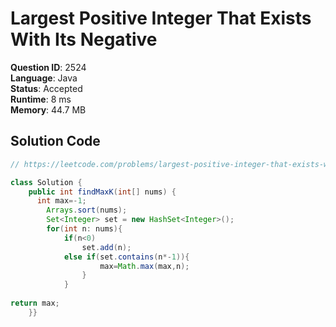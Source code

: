 # Largest Positive Integer That Exists With Its Negative

**Question ID**: 2524  
**Language**: Java  
**Status**: Accepted  
**Runtime**: 8 ms  
**Memory**: 44.7 MB  

## Solution Code
```java
// https://leetcode.com/problems/largest-positive-integer-that-exists-with-its-negative

class Solution {
    public int findMaxK(int[] nums) {
      int max=-1;
        Arrays.sort(nums);
        Set<Integer> set = new HashSet<Integer>();
        for(int n: nums){
            if(n<0)
                set.add(n);
            else if(set.contains(n*-1)){
                    max=Math.max(max,n);
                }
            }
        
return max;
    }}
```
